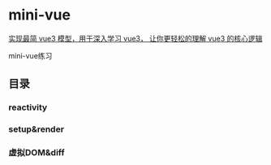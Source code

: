 # mini-vue

[实现最简 vue3 模型，用于深入学习 vue3， 让你更轻松的理解 vue3 的核心逻辑](https://github.com/cuixiaorui/mini-vue)


mini-vue练习
## 目录

### reactivity

### setup&render

### 虚拟DOM&diff
